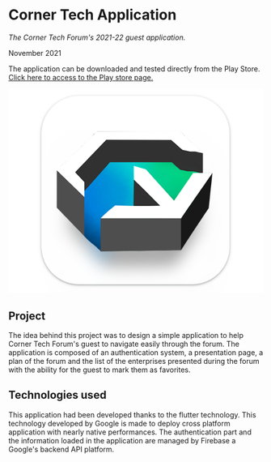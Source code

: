 # Corner Tech Application
*The Corner Tech Forum's 2021-22 guest application.*

November 2021

The application can be downloaded and tested directly from the Play Store. [Click here to access to the Play store page.](https://play.google.com/store/apps/details?id=forumdestelecommunications.fr)

![Corner Tech Application logo](/project_5.jpg)

## Project

The idea behind this project was to design a simple application to help Corner Tech Forum's guest to navigate easily through the forum. The application is composed of an authentication system, a presentation page, a plan of the forum and the list of the enterprises presented during the forum with the ability for the guest to mark them as favorites.

## Technologies used

This application had been developed thanks to the flutter technology. This technology developed by Google is made to deploy cross platform application with nearly native performances.
The authentication part and the information loaded in the application are managed by Firebase a Google's backend API platform. 

